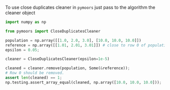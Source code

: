 To use close duplicates cleaner in `pymoors` just pass to the algorithm the cleaner object

```python
import numpy as np

from pymoors import CloseDuplicatesCleaner

population = np.array([[1.0, 2.0, 3.0], [10.0, 10.0, 10.0]])
reference = np.array([[1.01, 2.01, 3.01]]) # close to row 0 of population
epsilon = 0.05;

cleaner = CloseDuplicatesCleaner(epsilon=1e-5)

cleaned = cleaner.remove(population, Some(&reference));
# Row 0 should be removed.
assert len(cleaned) == 1;
np.testing.assert_array_equal(cleaned, np.array([10.0, 10.0, 10.0]));

```
